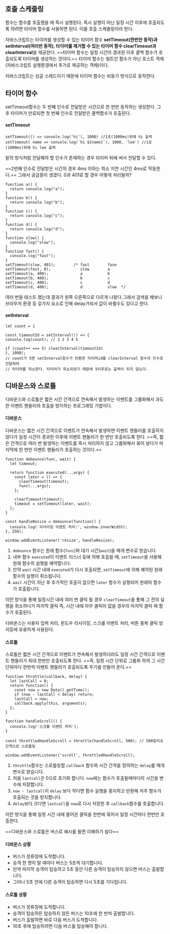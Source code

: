 
## 호출 스케줄링
함수는 함수를 호출했을 때 즉시 실행된다. 즉시 실행이 아닌 일정 시간 이후에 호출되도록 하려면 타이머 함수를 사용하면 된다. 이를 호출 스케줄링이라 한다. 

자바스크립트는 타이머를 생성할 수 있는 타이머 함수 **setTimeout(한번만 동작)**과 **setInterval(여러번 동작)**, 타이머를 제거할 수 있는 타이머 함수 **clearTimeout**과**clearInterval**을 제공한다. 
==타이머 함수는 일정 시간이 경과된 이후 콜백 함수가 호출되도록 타이머를 생성하는 것이다.==
타이머 함수는 빌트인 함수가 아닌 호스트 객체(자바스크립트 실행환경에서 추가로 제공하는 객체)이다. 

자바스크립트는 싱글 스레드이기 때문에 타이머 함수는 비동기 방식으로 동작한다. 

## 타이머 함수

setTimeout함수는 두 번째 인수로 전달받은 시간으로 한 번만 동작하는 생성한다. 그 후 타이머가 만료되면 첫 번째 인수로 전달받은 콜백함수가 호출된다. 

#### setTimeout
```
setTimeout(() => console.log('hi'), 1000) //1초(1000ms)뒤에 hi 출력
setTimeout( name => console.log(`hi ${name}`), 1000, 'lee') //1초(1000ms)뒤에 hi lee 출력
```
밑의 방식처럼 전달해야 할 인수가 존재하는 경우 타이머 뒤에 써서 전달할 수 있다.

==2번째 인수로 전달받은 시간의 경우 4ms 이하는 최소 지연 시간인 4ms로 작동한다.==
그래서 궁금증이 생겼다.  0과 401로 할 경우 어떻게 처리될까? 

```
function a() {
  return console.log("a");
}
function b() {
  return console.log("b");
}
function c() {
  return console.log("c");
}
function d() {
  return console.log("d");
}
function slow() {
  console.log("slow");
}
function fast() {
  console.log("fast");
}
setTimeout(slow, 401);        /* fast        fase 
setTimeout(fast, 0);             slow        a
setTimeout(a, 400);              a           b
setTimeout(b, 400);              b           c
setTimeout(c, 400);              c           d
setTimeout(d, 400);              d           slow  */
```
여러 번을 테스트 했는데 결과가 왼쪽 오른쪽으로 다르게 나왔다.그래서 검색을 해보니 브라우저 환경 등 갖가지 요소로 인해 delay가되서 값이 바뀔수도 있다고 한다. 
#### setInterval
```
let count = 1

const timeoutId = setInterval(() => {
console.log(count); // 1 2 3 4 5

if (count++ === 5) clearInterval(timeoutId)
}, 1000);
// count가 5면 setInterval함수가 반환한 타이머id를 clearInterval 함수의 인수로 전달하여
// 타이머를 취소한다. 타이머가 취소되었기 때문에 5이후로는 출력이 되지 않는다.
```

## 디바운스와 스로틀
디바운스와 스로틀은 짧은 시간 간격으로 연속해서 발생하는 이벤트를 그룹화해서 과도한 이벤트 핸들러의 호출을 방지하는 프로그래밍 기법이다.

#### 디바운스
디바운스는 짧은 시간 간격으로 이벤트가 연속해서 발생하면 이벤트 핸들러를 호출하지 않다가 일정 시간이 경과한 이후에 이벤트 핸들러가 한 번만 호출되도록 한다. 
==즉, 짧은 간격으로 여러 번 발생하는 이벤트를 즉시 처리하지 않고 그룹화해서 묶어 놨다가 마지막에 한 번만 이벤트 핸들러가 호출하는 것이다.==

```
function debounce(func, wait) {
  let timeout;

  return function executed(...args) {
    const later = () => {
      clearTimeout(timeout);
      func(...args);
    };

    clearTimeout(timeout);
    timeout = setTimeout(later, wait);
  };
}

const handleResize = debounce(function() {
  console.log('리사이징 이벤트 처리:', window.innerWidth);
}, 250);

window.addEventListener('resize', handleResize);
```
1. `debounce` 함수는 원래 함수(`func`)와 대기 시간(`wait`)을 매개 변수로 받습니다.
2. 내부 함수 `executed`이 이벤트 리스너 등에 의해 호출될 때, `setTimeout`을 사용해 원래 함수의 실행을 예약합니다.
3. 만약 `wait` 시간 내에 `executed`가 다시 호출되면, `setTimeout`에 의해 예약된 원래 함수의 실행이 취소됩니다.
4. `wait` 시간이 지난 후 추가적인 호출이 없으면 `later` 함수가 실행되어 원래의 함수가 호출됩니다.

이런 방식을 통해 일정시간 내에 여러 번 클릭 될 경우 `clearTimeout`을 통해 그 전의 실행을 취소하다가 마지막 클릭
즉, 시간 내에 아무 클릭이 없을 경우의 마지막 클릭 때 함수가 호출된다. 

디바운스는 사용자 입력 처리, 윈도우 리사이징, 스크롤 이벤트 처리, 버튼 중복 클릭 방지등에 유용하게 사용된다.

#### 스로틀
스로틀은 짧은 시간 간격으로 이벤트가 연속해서 발생하더라도 일정 시간 간격으로 이벤트 핸들러가 최대 한번만 호출되도록 한다. 
==즉, 일정 시간 단위로 그룹화 하여 그 시간 단위마다 한번씩 이벤트 핸들러가 호출되도록 주기를 만들어 준다.==
```
function throttle(callback, delay) {
  let lastCall = 0;
  return function() {
    const now = new Date().getTime();
    if (now - lastCall < delay) return;
    lastCall = now;
    callback.apply(this, arguments);
  };
}

function handleScroll() {
  console.log('스크롤 이벤트 처리');
}

const throttledHandleScroll = throttle(handleScroll, 500); // 500밀리초 간격으로 스로틀링

window.addEventListener('scroll', throttledHandleScroll);

```
1. `throttle`함수는 스로틀링할 `callback` 함수와 시간 간격을 정의하는 `delay`를 매개 변수로 받습니다.
2. 처음 `lastcall`은 0으로 초기화 합니다. `now`에는 함수가 호출될때마다의 시간을 변수에 저장합니다.
3.  `now - lastcall`이 `delay` 보다 작다면 함수 실행을 중지하고 반환해 자주 함수가 호출되는 것을 방지합니다.
4. `delay`보다 크다면 `lastcall`을 `now`로 다시 저장한 후 `callback`함수를 호출합니다. 

이런 방식을 통해 일정 시간 내에 들어온 클릭을 한번에 묶어서 일정 시간마다 한번만 호출한다. 


==디바운스와 스로틀은 버스로 예시를 들면 이해하기 쉽다==
#### 디바운스 상황
- 버스가 정류장에 도착합니다.
- 승객 한 명이 탈 때마다 버스는 5초씩 대기합니다.
- 만약 마지막 승객이 탑승하고 5초 동안 다른 승객이 탑승하지 않으면 버스는 출발합니다.
- 그러나 5초 안에 다른 승객이 탑승하면 다시 5초를 기다립니다.
#### 스로틀 상황
- 버스가 정류장에 도착합니다.
- 승객이 탑승하든 탑승하지 않든 버스는 10초에 한 번씩 출발합니다.
- 버스가 출발하면 바로 다음 버스가 도착합니다.
- 10초 후에 탑승하려면 다음 버스를 탑승해야 합니다.



